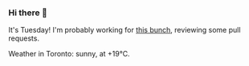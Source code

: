 ### Hi there :wave:

It's Tuesday! I'm probably working for [this bunch](https://github.com/kohofinancial), reviewing some pull requests.

Weather in Toronto: sunny, at +19°C.
